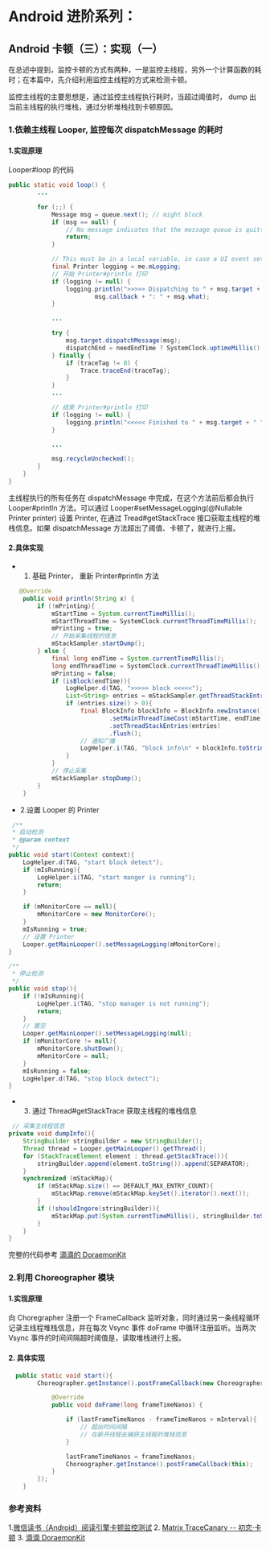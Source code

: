 # Android 进阶系列：
## Android 卡顿（三）：实现（一）
在总述中提到，监控卡顿的方式有两种，一是监控主线程，另外一个计算函数的耗时；在本篇中，先介绍利用监控主线程的方式来检测卡顿。

监控主线程的主要思想是，通过监控主线程执行耗时，当超过阈值时， dump 出当前主线程的执行堆栈，通过分析堆栈找到卡顿原因。

### 1.依赖主线程 Looper, 监控每次 dispatchMessage 的耗时
#### 1.实现原理
Looper#loop 的代码

```java
public static void loop() {
        ...

        for (;;) {
            Message msg = queue.next(); // might block
            if (msg == null) {
                // No message indicates that the message queue is quitting.
                return;
            }

            // This must be in a local variable, in case a UI event sets the logger
            final Printer logging = me.mLogging;
            // 开始 Printer#println 打印
            if (logging != null) {
                logging.println(">>>>> Dispatching to " + msg.target + " " +
                        msg.callback + ": " + msg.what);
            }

            ...

            try {
                msg.target.dispatchMessage(msg);
                dispatchEnd = needEndTime ? SystemClock.uptimeMillis() : 0;
            } finally {
                if (traceTag != 0) {
                    Trace.traceEnd(traceTag);
                }
            }
            ...

            // 结束 Printer#println 打印
            if (logging != null) {
                logging.println("<<<<< Finished to " + msg.target + " " + msg.callback);
            }

            ...

            msg.recycleUnchecked();
        }
    }
}
```

主线程执行的所有任务在 dispatchMessage 中完成，在这个方法前后都会执行 Looper#println 方法。可以通过 Looper#setMessageLogging(@Nullable Printer printer) 设置 Printer, 在通过 Tread#getStackTrace 接口获取主线程的堆栈信息。如果 dispatchMessage 方法超出了阈值、卡顿了，就进行上报。

#### 2.具体实现
- 1. 基础 Printer， 重新 Printer#println 方法

```java
   @Override
    public void println(String x) {
        if (!mPrinting){
            mStartTime = System.currentTimeMillis();
            mStartThreadTime = SystemClock.currentThreadTimeMillis();
            mPrinting = true;
            // 开始采集线程的信息
            mStackSampler.startDump();
        } else {
            final long endTime = System.currentTimeMillis();
            long endThreadTime = SystemClock.currentThreadTimeMillis();
            mPrinting = false;
            if (isBlock(endTime)){
                LogHelper.d(TAG, ">>>>> block <<<<<");
                List<String> entries = mStackSampler.getThreadStackEntries(mStartTime, endTime);
                if (entries.size() > 0){
                    final BlockInfo blockInfo = BlockInfo.newInstance()
                            .setMainThreadTimeCost(mStartTime, endTime, mStartThreadTime, endThreadTime)
                            .setThreadStackEntries(entries)
                            .flush();
                    // 通知广播
                    LogHelper.i(TAG, "block info\n" + blockInfo.toString());
                }
            }
            // 停止采集
            mStackSampler.stopDump();
        }
    }
```

- 2.设置 Looper 的 Printer

```java
 /**
 * 启动检测
 * @param context
 */
public void start(Context context){
    LogHelper.d(TAG, "start block detect");
    if (mIsRunning){
        LogHelper.i(TAG, "start manger is running");
        return;
    }

    if (mMonitorCore == null){
        mMonitorCore = new MonitorCore();
    }
    mIsRunning = true;
    // 设置 Printer
    Looper.getMainLooper().setMessageLogging(mMonitorCore);
}

/**
 * 停止检测
 */
public void stop(){
    if (!mIsRunning){
        LogHelper.i(TAG, "stop manager is not running");
        return;
    }
    // 置空
    Looper.getMainLooper().setMessageLogging(null);
    if (mMonitorCore != null){
        mMonitorCore.shutDown();
        mMonitorCore = null;
    }
    mIsRunning = false;
    LogHelper.d(TAG, "stop block detect");
}
```

- 3. 通过 Thread#getStackTrace 获取主线程的堆栈信息

```java
 // 采集主线程信息
private void dumpInfo(){
    StringBuilder stringBuilder = new StringBuilder();
    Thread thread = Looper.getMainLooper().getThread();
    for (StackTraceElement element : thread.getStackTrace()){
        stringBuilder.append(element.toString()).append(SEPARATOR);
    }
    synchronized (mStackMap){
        if (mStackMap.size() == DEFAULT_MAX_ENTRY_COUNT){
            mStackMap.remove(mStackMap.keySet().iterator().next());
        }
        if (!shouldIngore(stringBuilder)){
            mStackMap.put(System.currentTimeMillis(), stringBuilder.toString());
        }
    }
}

```
完整的代码参考 [滴滴的 DoraemonKit](https://github.com/didi/DoraemonKit/blob/master/Android/doraemonkit/src/main/java/com/didichuxing/doraemonkit/kit/blockmonitor/core/BlockMonitorManager.java)


### 2.利用 Choreographer 模块
#### 1.实现原理
向 Choregrapher 注册一个 FrameCallback 监听对象，同时通过另一条线程循环记录主线程堆栈信息，并在每次 Vsync 事件 doFrame 中循环注册监听。当两次 Vsync 事件的时间间隔超时阈值是，读取堆栈进行上报。

#### 2. 具体实现

```java
  public static void start(){
        Choreographer.getInstance().postFrameCallback(new Choreographer.FrameCallback() {

            @Override
            public void doFrame(long frameTimeNanos) {

                if (lastFrameTimeNanos - frameTimeNanos > mInterval){
                    // 超出时间间隔
                    // 在新开线程去捕获主线程的堆栈信息
                }

                lastFrameTimeNanos = frameTimeNanos;
                Choreographer.getInstance().postFrameCallback(this);
            }
        });
    }
```

### 参考资料
1.[微信读书（Android）阅读引擎卡顿监控测试](https://www.infoq.cn/article/weixin-reading-stuck-monitor-and-test)
2. [Matrix TraceCanary -- 初恋·卡顿](https://mp.weixin.qq.com/s?__biz=MzAwNDY1ODY2OQ==&mid=2649287054&idx=1&sn=40f1b9935c280547926fc5f799c0b9c2&chksm=8334cd0cb443441aad977bd462df6cafcb20ae55bf9d70c99a7b3045178c848a7e75b6e02aa1&mpshare=1&scene=1&srcid=%23rd)
3. [滴滴 DoraemonKit](https://github.com/didi/DoraemonKit)


